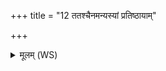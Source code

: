+++
title = "12 ततश्चैनमन्यस्यां प्रतिष्ठायाम्"

+++
<details><summary>मूलम् (WS)</summary>

ततश्चैनमन्यस्यां प्रतिष्ठायां प्राशीर्यस्यामेतमग्रे प्राश्नन्।  
अप्रतिष्ठानो भविष्यसीत्येनमाह ॥ ॥ १७ ॥
</details>